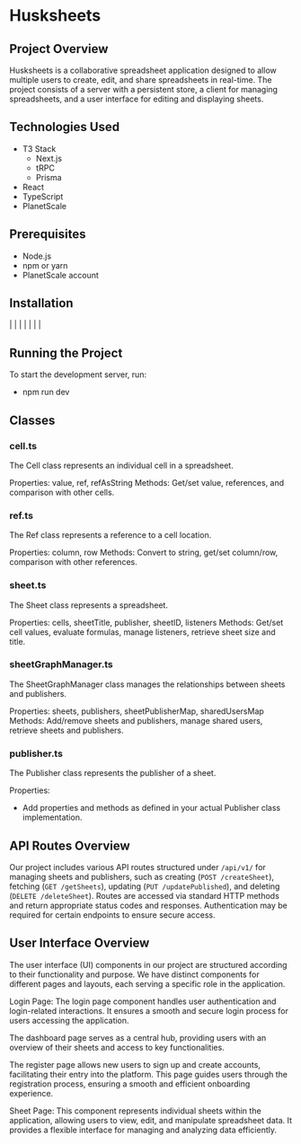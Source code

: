 # Husksheets

## Project Overview
Husksheets is a collaborative spreadsheet application designed to allow multiple users to create, edit, and share spreadsheets in real-time. The project consists of a server with a persistent store, a client for managing spreadsheets, and a user interface for editing and displaying sheets.

## Technologies Used
- T3 Stack
  - Next.js
  - tRPC
  - Prisma
- React
- TypeScript
- PlanetScale


## Prerequisites
- Node.js
- npm or yarn
- PlanetScale account

## Installation 
|
|
|
|
|
|
|


## Running the Project
To start the development server, run:
- npm run dev


## Classes

### cell.ts
The Cell class represents an individual cell in a spreadsheet.

Properties: value, ref, refAsString
Methods: Get/set value, references, and comparison with other cells.

### ref.ts
The Ref class represents a reference to a cell location.

Properties: column, row
Methods: Convert to string, get/set column/row, comparison with other references.

### sheet.ts
The Sheet class represents a spreadsheet.

Properties: cells, sheetTitle, publisher, sheetID, listeners
Methods: Get/set cell values, evaluate formulas, manage listeners, retrieve sheet size and title.

### sheetGraphManager.ts
The SheetGraphManager class manages the relationships between sheets and publishers.

Properties: sheets, publishers, sheetPublisherMap, sharedUsersMap
Methods: Add/remove sheets and publishers, manage shared users, retrieve sheets and publishers.

### publisher.ts
The Publisher class represents the publisher of a sheet.

Properties:
- Add properties and methods as defined in your actual Publisher class implementation.

## API Routes Overview

Our project includes various API routes structured under `/api/v1/` for managing sheets and publishers, such as creating (`POST /createSheet`), fetching (`GET /getSheets`), updating (`PUT /updatePublished`), and deleting (`DELETE /deleteSheet`). Routes are accessed via standard HTTP methods and return appropriate status codes and responses. Authentication may be required for certain endpoints to ensure secure access.

## User Interface Overview

The user interface (UI) components in our project are structured according to their functionality and purpose. We have distinct components for different pages and layouts, each serving a specific role in the application.

Login Page: The login page component handles user authentication and login-related interactions. It ensures a smooth and secure login process for users accessing the application.

The dashboard page serves as a central hub, providing users with an overview of their sheets and access to key functionalities.

The register page allows new users to sign up and create accounts, facilitating their entry into the platform. This page guides users through the registration process, ensuring a smooth and efficient onboarding experience.

Sheet Page: This component represents individual sheets within the application, allowing users to view, edit, and manipulate spreadsheet data. It provides a flexible interface for managing and analyzing data efficiently.




